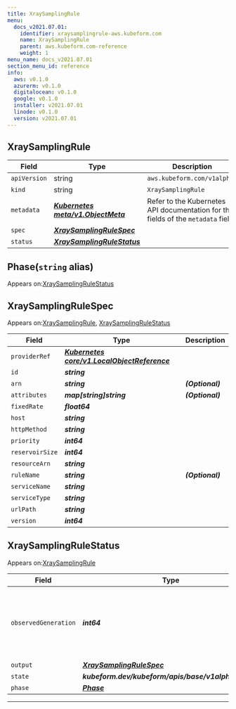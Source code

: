 ```yaml
---
title: XraySamplingRule
menu:
  docs_v2021.07.01:
    identifier: xraysamplingrule-aws.kubeform.com
    name: XraySamplingRule
    parent: aws.kubeform.com-reference
    weight: 1
menu_name: docs_v2021.07.01
section_menu_id: reference
info:
  aws: v0.1.0
  azurerm: v0.1.0
  digitalocean: v0.1.0
  google: v0.1.0
  installer: v2021.07.01
  linode: v0.1.0
  version: v2021.07.01
---
```


## XraySamplingRule
| Field | Type | Description |
| ------ | ----- | ----------- |
| `apiVersion` | string | `aws.kubeform.com/v1alpha1` |
|    `kind` | string | `XraySamplingRule` |
| `metadata` | ***[Kubernetes meta/v1.ObjectMeta](https://v1-18.docs.kubernetes.io/docs/reference/generated/kubernetes-api/v1.18/#objectmeta-v1-meta)***|Refer to the Kubernetes API documentation for the fields of the `metadata` field.|
| `spec` | ***[XraySamplingRuleSpec](#xraysamplingrulespec)***||
| `status` | ***[XraySamplingRuleStatus](#xraysamplingrulestatus)***||
## Phase(`string` alias)

Appears on:[XraySamplingRuleStatus](#xraysamplingrulestatus)

## XraySamplingRuleSpec

Appears on:[XraySamplingRule](#xraysamplingrule), [XraySamplingRuleStatus](#xraysamplingrulestatus)

| Field | Type | Description |
| ------ | ----- | ----------- |
| `providerRef` | ***[Kubernetes core/v1.LocalObjectReference](https://v1-18.docs.kubernetes.io/docs/reference/generated/kubernetes-api/v1.18/#localobjectreference-v1-core)***||
| `id` | ***string***||
| `arn` | ***string***| ***(Optional)*** |
| `attributes` | ***map[string]string***| ***(Optional)*** |
| `fixedRate` | ***float64***||
| `host` | ***string***||
| `httpMethod` | ***string***||
| `priority` | ***int64***||
| `reservoirSize` | ***int64***||
| `resourceArn` | ***string***||
| `ruleName` | ***string***| ***(Optional)*** |
| `serviceName` | ***string***||
| `serviceType` | ***string***||
| `urlPath` | ***string***||
| `version` | ***int64***||
## XraySamplingRuleStatus

Appears on:[XraySamplingRule](#xraysamplingrule)

| Field | Type | Description |
| ------ | ----- | ----------- |
| `observedGeneration` | ***int64***| ***(Optional)*** Resource generation, which is updated on mutation by the API Server.|
| `output` | ***[XraySamplingRuleSpec](#xraysamplingrulespec)***| ***(Optional)*** |
| `state` | ***kubeform.dev/kubeform/apis/base/v1alpha1.State***| ***(Optional)*** |
| `phase` | ***[Phase](#phase)***| ***(Optional)*** |
---
